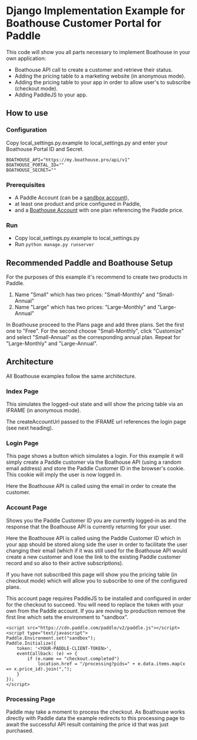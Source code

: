 # Django Implementation Example for Boathouse Customer Portal for Paddle

This code will show you all parts necessary to implement Boathouse in your own application:

- Boathouse API call to create a customer and retrieve their status.
- Adding the pricing table to a marketing website (in anonymous mode).
- Adding the pricing table to your app in order to allow user's to subscribe (checkout mode).
- Adding PaddleJS to your app.

## How to use

### Configuration

Copy local_settings.py.example to local_settings.py and enter your Boathouse Portal ID and Secret.

    BOATHOUSE_API="https://my.boathouse.pro/api/v1"
    BOATHOUSE_PORTAL_ID=""
    BOATHOUSE_SECRET=""

### Prerequisites

- A Paddle Account (can be a [sandbox account](https://sandbox-login.paddle.com/signup)),
- at least one product and price configured in Paddle,
- and a [Boathouse Account](https://www.boathouse.pro) with one plan referencing the Paddle price.

### Run 

- Copy local_settings.py.example to local_settings.py 
- Run ```python manage.py runserver``` 

## Recommended Paddle and Boathouse Setup

For the purposes of this example it's recommend to create two products in Paddle.

1. Name "Small" which has two prices: "Small-Monthly" and "Small-Annual"
2. Name "Large" which has two prices: "Large-Monthly" and "Large-Annual"

In Boathouse proceed to the Plans page and add three plans. Set the first one to "Free".
For the second choose "Small-Monthly", click "Customize" and select "Small-Annual" as the corresponding annual plan.
Repeat for "Large-Monthly" and "Large-Annual".

## Architecture

All Boathouse examples follow the same architecture.

### Index Page

This simulates the logged-out state and will show the pricing table via an IFRAME (in anonymous mode).

The createAccountUrl passed to the IFRAME url references the login page (see next heading).

### Login Page

This page shows a button which simulates a login. For this example it will simply create a Paddle customer via the Boathouse API (using a random email address) and store the Paddle Customer ID in the browser's cookie. This cookie will imply the user is now logged in.

Here the Boathouse API is called using the email in order to create the customer.

### Account Page

Shows you the Paddle Customer ID you are currently logged-in as and the response that the Boathouse API is currently returning for your user.

Here the Boathouse API is called using the Paddle Customer ID which in your app should be stored along side the user in order to facilitate the user changing their email (which if it was still used for the Boathouse API would create a new customer and lose the link to the existing Paddle customer record and so also to their active subscriptions).

If you have not subscribed this page will show you the pricing table (in checkout mode) which will allow you to subscribe to one of the configured plans.

This account page requires PaddleJS to be installed and configured in order for the checkout to succeed. You will need to replace the token with your own from the Paddle account. If you are moving to production remove the first line which sets the environment to "sandbox".

    <script src="https://cdn.paddle.com/paddle/v2/paddle.js"></script>
    <script type="text/javascript">
    Paddle.Environment.set("sandbox");
    Paddle.Initialize({
        token: '<YOUR-PADDLE-CLIENT-TOKEN>',
        eventCallback: (e) => {
            if (e.name == "checkout.completed") 
                location.href = "/processing?pids=" + e.data.items.map(x => x.price_id).join(",");
        }
    });
    </script>

### Processing Page

Paddle may take a moment to process the checkout. As Boathouse works directly with Paddle data the example redirects to this processing page to await the successful API result containing the price id that was just purchased.